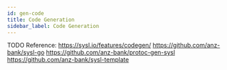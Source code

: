 ```yaml
---
id: gen-code
title: Code Generation
sidebar_label: Code Generation
---
```


TODO
Reference: 
https://sysl.io/features/codegen/
https://github.com/anz-bank/sysl-go 
https://github.com/anz-bank/protoc-gen-sysl 
https://github.com/anz-bank/sysl-template